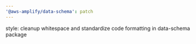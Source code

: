 ```yaml
---
'@aws-amplify/data-schema': patch
---
```


style: cleanup whitespace and standardize code formatting in data-schema package
